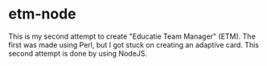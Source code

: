 # etm-node
This is my second attempt to create "Educatie Team Manager" (ETM). The first was made using Perl, but I got stuck on creating an adaptive card. This second attempt is done by using NodeJS.

